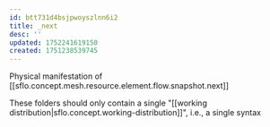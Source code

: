 ```yaml
---
id: btt731d4bsjpwoyszlnn6i2
title: _next
desc: ''
updated: 1752241619150
created: 1751238539745
---
```


Physical manifestation of [[sflo.concept.mesh.resource.element.flow.snapshot.next]]

These folders should only contain a single "[[working distribution|sflo.concept.working-distribution]]", i.e., a single syntax